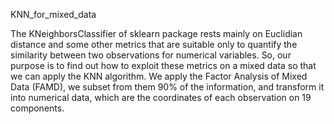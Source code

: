 KNN_for_mixed_data

The KNeighborsClassifier of sklearn package rests mainly on Euclidian distance and some other metrics that are suitable only to quantify the similarity between two observations for numerical variables. So, our purpose is to find out how to exploit these metrics on a mixed data so that we can apply the KNN algorithm. We apply the Factor Analysis of Mixed Data (FAMD), we subset from them 90% of the information, and transform it into numerical data, which are the coordinates of each observation on 19 components.
